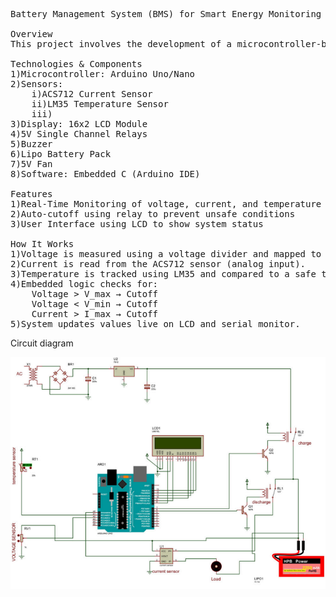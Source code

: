 <pre>Battery Management System (BMS) for Smart Energy Monitoring

Overview
This project involves the development of a microcontroller-based Battery Management System (BMS) designed to monitor and protect Li-ion battery packs in real-time. The system measures voltage, current, and temperature, providing live feedback and safety management through embedded logic.

Technologies & Components
1)Microcontroller: Arduino Uno/Nano
2)Sensors:
    i)ACS712 Current Sensor
    ii)LM35 Temperature Sensor
    iii)
3)Display: 16x2 LCD Module
4)5V Single Channel Relays
5)Buzzer
6)Lipo Battery Pack
7)5V Fan
8)Software: Embedded C (Arduino IDE)

Features
1)Real-Time Monitoring of voltage, current, and temperature
2)Auto-cutoff using relay to prevent unsafe conditions
3)User Interface using LCD to show system status

How It Works
1)Voltage is measured using a voltage divider and mapped to actual battery voltage.
2)Current is read from the ACS712 sensor (analog input).
3)Temperature is tracked using LM35 and compared to a safe threshold.
4)Embedded logic checks for:
    Voltage > V_max → Cutoff
    Voltage < V_min → Cutoff
    Current > I_max → Cutoff
5)System updates values live on LCD and serial monitor.</pre>

Circuit diagram

![image alt](https://github.com/arya-manohar-16/Battery-Management-System/blob/main/image.png?raw=true)
